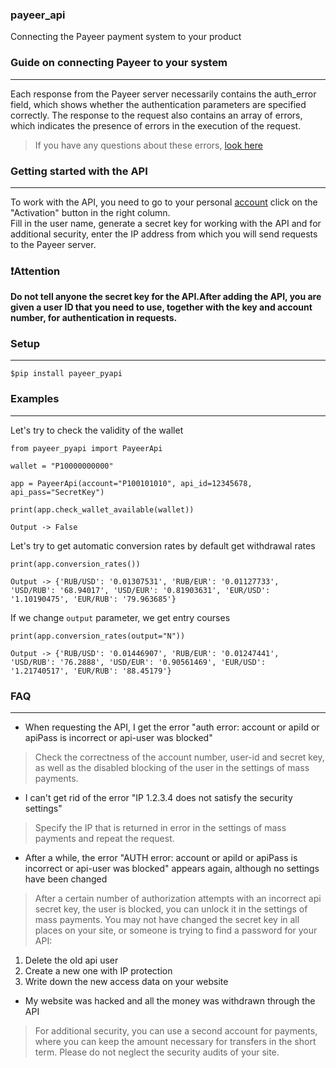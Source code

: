 ### payeer_api
Connecting the Payeer payment system to your product

### Guide on connecting Payeer to your system
---

Each response from the Payeer server necessarily contains the auth_error field, which shows whether the authentication parameters are specified correctly. The response to the request also contains an array of errors, which indicates the presence of errors in the execution of the request.
>If you have any questions about these errors, [look here](https://github.com/St0rm1k/payeer_api/blob/main/README.md#faq)

### Getting started with the API
---
To work with the API, you need to go to your personal [account](https://payeer.com/ru/account/?tab=api) click on the "Activation" button in the right column.  
Fill in the user name, generate a secret key for working with the API and for additional security, enter the IP address from which you will send requests to the Payeer server.  

### :exclamation:Attention  
**Do not tell anyone the secret key for the API.After adding the API, you are given a user ID that you need to use, together with the key and account number, for authentication in requests.**

### Setup
---
```
$pip install payeer_pyapi
```

### Examples  
---
Let's try to check the validity of the wallet

```
from payeer_pyapi import PayeerApi

wallet = "P10000000000"

app = PayeerApi(account="P100101010", api_id=12345678, api_pass="SecretKey")

print(app.check_wallet_available(wallet))

Output -> False

```

Let's try to get automatic conversion rates by default get withdrawal rates
```
print(app.conversion_rates())

Output -> {'RUB/USD': '0.01307531', 'RUB/EUR': '0.01127733', 'USD/RUB': '68.94017', 'USD/EUR': '0.81903631', 'EUR/USD': '1.10190475', 'EUR/RUB': '79.963685'}
```
If we change `output` parameter, we get entry courses
```
print(app.conversion_rates(output="N"))

Output -> {'RUB/USD': '0.01446907', 'RUB/EUR': '0.01247441', 'USD/RUB': '76.2888', 'USD/EUR': '0.90561469', 'EUR/USD': '1.21740517', 'EUR/RUB': '88.45179'}
```


### FAQ
---
* When requesting the API, I get the error "auth error: account or apiId or apiPass is incorrect or api-user was blocked"  
> Check the correctness of the account number, user-id and secret key, as well as the disabled blocking of the user in the settings of mass payments.
* I can't get rid of the error "IP 1.2.3.4 does not satisfy the security settings"  
> Specify the IP that is returned in error in the settings of mass payments and repeat the request.
* After a while, the error "AUTH error: account or apiId or apiPass is incorrect or api-user was blocked" appears again, although no settings have been changed  
> After a certain number of authorization attempts with an incorrect api secret key, the user is blocked, you can unlock it in the settings of mass payments. You may not have changed the secret key in all places on your site, or someone is trying to find a password for your API:
  1. Delete the old api user
  2. Create a new one with IP protection
  3. Write down the new access data on your website
* My website was hacked and all the money was withdrawn through the API
> For additional security, you can use a second account for payments, where you can keep the amount necessary for transfers in the short term. Please do not neglect the security audits of your site.

